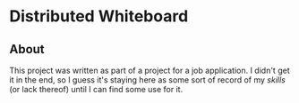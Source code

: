 # Distributed Whiteboard

## About

This project was written as part of a project for a job application. I didn't get it in the end, so I guess it's staying here as some sort of record of my _skills_ (or lack thereof) until I can find some use for it.
